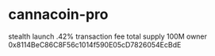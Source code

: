 # cannacoin-pro
stealth launch
.42% transaction fee
total supply 100M
owner 0x8114BeC86C8F56c1014f590E05cD7826054EcBdE
